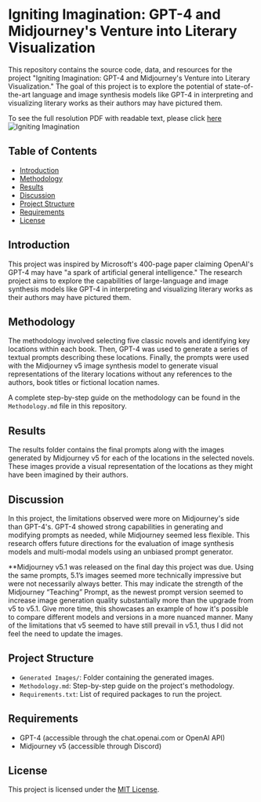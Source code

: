 # Igniting Imagination: GPT-4 and Midjourney's Venture into Literary Visualization

This repository contains the source code, data, and resources for the project "Igniting Imagination: GPT-4 and Midjourney's Venture into Literary Visualization." The goal of this project is to explore the potential of state-of-the-art language and image synthesis models like GPT-4 in interpreting and visualizing literary works as their authors may have pictured them.

To see the full resolution PDF with readable text, please click [here](https://digital.kenyon.edu/dh_iphs_ss/)
![Igniting Imagination](https://user-images.githubusercontent.com/18102221/236008685-3314193e-3587-43fb-8d34-690906957bbd.jpg)


## Table of Contents
- [Introduction](#introduction)
- [Methodology](#methodology)
- [Results](#results)
- [Discussion](#discussion)
- [Project Structure](#project-structure)
- [Requirements](#requirements)
- [License](#license)

## Introduction
This project was inspired by Microsoft's 400-page paper claiming OpenAI's GPT-4 may have "a spark of artificial general intelligence." The research project aims to explore the capabilities of large-language and image synthesis models like GPT-4 in interpreting and visualizing literary works as their authors may have pictured them.

## Methodology
The methodology involved selecting five classic novels and identifying key locations within each book. Then, GPT-4 was used to generate a series of textual prompts describing these locations. Finally, the prompts were used with the Midjourney v5 image synthesis model to generate visual representations of the literary locations without any references to the authors, book titles or fictional location names.

A complete step-by-step guide on the methodology can be found in the `Methodology.md` file in this repository.

## Results
The results folder contains the final prompts along with the images generated by Midjourney v5 for each of the locations in the selected novels. These images provide a visual representation of the locations as they might have been imagined by their authors.

## Discussion
In this project, the limitations observed were more on Midjourney's side than GPT-4's. GPT-4 showed strong capabilities in generating and modifying prompts as needed, while Midjourney seemed less flexible. This research offers future directions for the evaluation of image synthesis models and multi-modal models using an unbiased prompt generator.

**Midjourney v5.1 was released on the final day this project was due. Using the same prompts, 5.1’s images seemed more technically impressive but were not necessarily always better. This may indicate the strength of the Midjourney “Teaching” Prompt, as the newest prompt version seemed to increase image generation quality substantially more than the upgrade from v5 to v5.1. Give more time, this showcases an example of how it's possible to compare different models and versions in a more nuanced manner. Many of the limitations that v5 seemed to have still prevail in v5.1, thus I did not feel the need to update the images. 

## Project Structure
- `Generated Images/`: Folder containing the generated images.
- `Methodology.md`: Step-by-step guide on the project's methodology.
- `Requirements.txt`: List of required packages to run the project.

## Requirements
- GPT-4 (accessible through the chat.openai.com or OpenAI API)
- Midjourney v5 (accessible through Discord)

## License
This project is licensed under the [MIT License](LICENSE).
